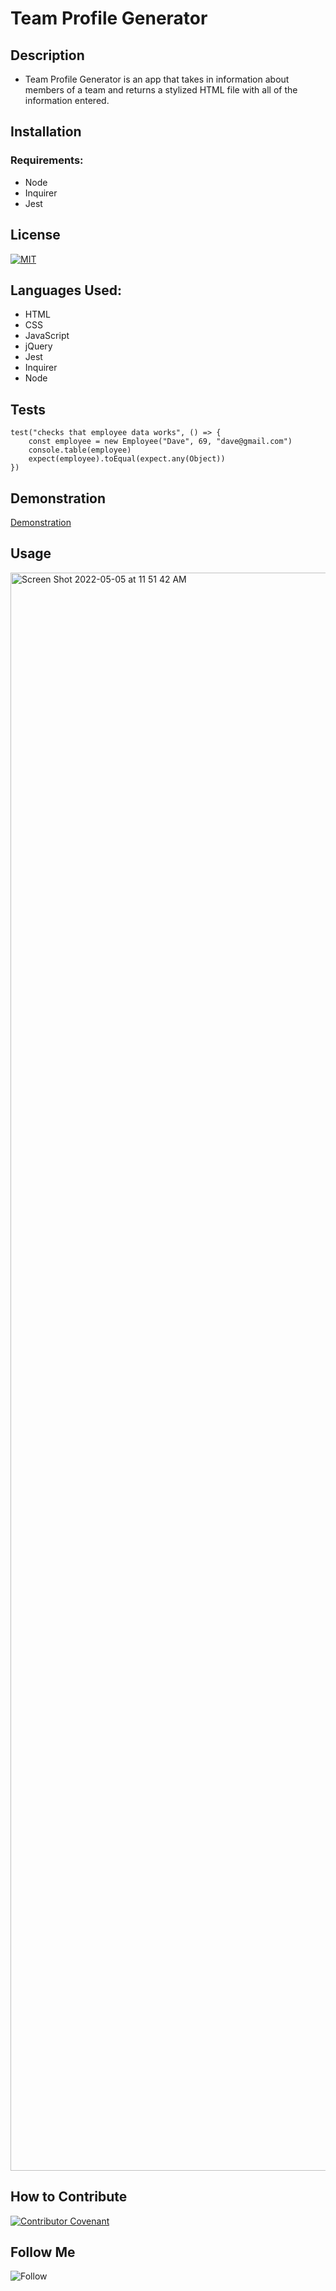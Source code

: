 # Team Profile Generator

## Description

- Team Profile Generator is an app that takes in information about members of a team and returns a stylized HTML file with all of the information entered.

## Installation

### Requirements:

- Node
- Inquirer
- Jest

## License

[![MIT](https://img.shields.io/npm/l/mit-license)](./assets/license_contributing/MIT_license.md)

## Languages Used:

- HTML
- CSS
- JavaScript
- jQuery
- Jest
- Inquirer
- Node

## Tests

```
test("checks that employee data works", () => {
    const employee = new Employee("Dave", 69, "dave@gmail.com")
    console.table(employee)
    expect(employee).toEqual(expect.any(Object))
})
```

## Demonstration
[Demonstration](https://drive.google.com/file/d/1ZVPsPBzZYCrMjBr-N-nkk2Plc9l-hEGd/view?usp=sharing)

## Usage
<img width="2557" alt="Screen Shot 2022-05-05 at 11 51 42 AM" src="https://user-images.githubusercontent.com/98546095/166974598-0b4a780e-50ec-4311-87cc-2a3925c998af.png">

## How to Contribute

[![Contributor Covenant](https://img.shields.io/badge/Contributor%20Covenant-2.1-4baaaa.svg)](./assets/license_contributing/code_of_conduct.md)

## Follow Me

![Follow](https://img.shields.io/github/followers/petehodnefield?label=Follow%20Me&style=social)
